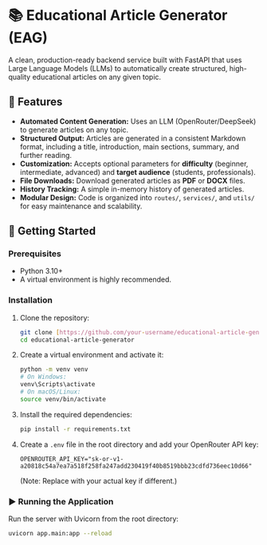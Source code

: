 # 📚 Educational Article Generator (EAG)

A clean, production-ready backend service built with FastAPI that uses Large Language Models (LLMs) to automatically create structured, high-quality educational articles on any given topic.

## 🌟 Features

- **Automated Content Generation:** Uses an LLM (OpenRouter/DeepSeek) to generate articles on any topic.
- **Structured Output:** Articles are generated in a consistent Markdown format, including a title, introduction, main sections, summary, and further reading.
- **Customization:** Accepts optional parameters for **difficulty** (beginner, intermediate, advanced) and **target audience** (students, professionals).
- **File Downloads:** Download generated articles as **PDF** or **DOCX** files.
- **History Tracking:** A simple in-memory history of generated articles.
- **Modular Design:** Code is organized into `routes/`, `services/`, and `utils/` for easy maintenance and scalability.

## 🚀 Getting Started

### Prerequisites

- Python 3.10+
- A virtual environment is highly recommended.

### Installation

1.  Clone the repository:
    ```bash
    git clone [https://github.com/your-username/educational-article-generator.git](https://github.com/your-username/educational-article-generator.git)
    cd educational-article-generator
    ```

2.  Create a virtual environment and activate it:
    ```bash
    python -m venv venv
    # On Windows:
    venv\Scripts\activate
    # On macOS/Linux:
    source venv/bin/activate
    ```

3.  Install the required dependencies:
    ```bash
    pip install -r requirements.txt
    ```

4.  Create a `.env` file in the root directory and add your OpenRouter API key:
    ```
    OPENROUTER_API_KEY="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"
    ```
    (Note: Replace with your actual key if different.)

### ▶️ Running the Application

Run the server with Uvicorn from the root directory:
```bash
uvicorn app.main:app --reload